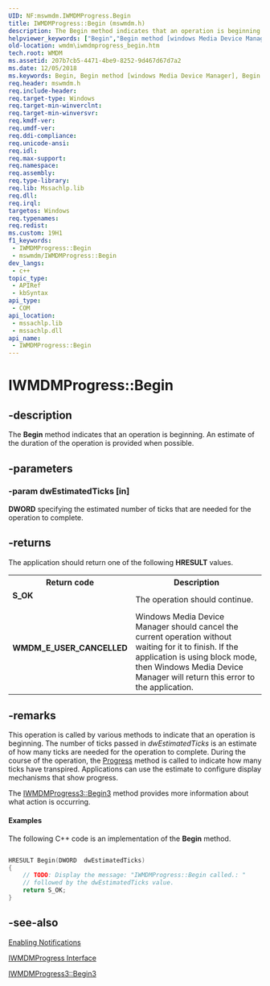 ```yaml
---
UID: NF:mswmdm.IWMDMProgress.Begin
title: IWMDMProgress::Begin (mswmdm.h)
description: The Begin method indicates that an operation is beginning. An estimate of the duration of the operation is provided when possible.
helpviewer_keywords: ["Begin","Begin method [windows Media Device Manager]","Begin method [windows Media Device Manager]","IWMDMProgress interface","IWMDMProgress interface [windows Media Device Manager]","Begin method","IWMDMProgress.Begin","IWMDMProgress::Begin","IWMDMProgressBegin","mswmdm/IWMDMProgress::Begin","wmdm.iwmdmprogress_begin"]
old-location: wmdm\iwmdmprogress_begin.htm
tech.root: WMDM
ms.assetid: 207b7cb5-4471-4be9-8252-9d467d67d7a2
ms.date: 12/05/2018
ms.keywords: Begin, Begin method [windows Media Device Manager], Begin method [windows Media Device Manager],IWMDMProgress interface, IWMDMProgress interface [windows Media Device Manager],Begin method, IWMDMProgress.Begin, IWMDMProgress::Begin, IWMDMProgressBegin, mswmdm/IWMDMProgress::Begin, wmdm.iwmdmprogress_begin
req.header: mswmdm.h
req.include-header: 
req.target-type: Windows
req.target-min-winverclnt: 
req.target-min-winversvr: 
req.kmdf-ver: 
req.umdf-ver: 
req.ddi-compliance: 
req.unicode-ansi: 
req.idl: 
req.max-support: 
req.namespace: 
req.assembly: 
req.type-library: 
req.lib: Mssachlp.lib
req.dll: 
req.irql: 
targetos: Windows
req.typenames: 
req.redist: 
ms.custom: 19H1
f1_keywords:
 - IWMDMProgress::Begin
 - mswmdm/IWMDMProgress::Begin
dev_langs:
 - c++
topic_type:
 - APIRef
 - kbSyntax
api_type:
 - COM
api_location:
 - mssachlp.lib
 - mssachlp.dll
api_name:
 - IWMDMProgress::Begin
---
```


# IWMDMProgress::Begin


## -description

The <b>Begin</b> method indicates that an operation is beginning. An estimate of the duration of the operation is provided when possible.

## -parameters

### -param dwEstimatedTicks [in]

<b>DWORD</b> specifying the estimated number of ticks that are needed for the operation to complete.

## -returns

The application should return one of the following <b>HRESULT</b> values.

<table>
<tr>
<th>Return code</th>
<th>Description</th>
</tr>
<tr>
<td width="40%">
<dl>
<dt><b>S_OK</b></dt>
</dl>
</td>
<td width="60%">
The operation should continue.

</td>
</tr>
<tr>
<td width="40%">
<dl>
<dt><b>WMDM_E_USER_CANCELLED</b></dt>
</dl>
</td>
<td width="60%">
Windows Media Device Manager should cancel the current operation without waiting for it to finish. If the application is using block mode, then Windows Media Device Manager will return this error to the application.

</td>
</tr>
</table>

## -remarks

This operation is called by various methods to indicate that an operation is beginning. The number of ticks passed in <i>dwEstimatedTicks</i> is an estimate of how many ticks are needed for the operation to complete. During the course of the operation, the <a href="/windows/desktop/api/mswmdm/nf-mswmdm-iwmdmprogress-progress">Progress</a> method is called to indicate how many ticks have transpired. Applications can use the estimate to configure display mechanisms that show progress.

The <a href="/windows/desktop/api/mswmdm/nf-mswmdm-iwmdmprogress3-begin3">IWMDMProgress3::Begin3</a> method provides more information about what action is occurring.


#### Examples

The following C++ code is an implementation of the <b>Begin</b> method.


```cpp

HRESULT Begin(DWORD  dwEstimatedTicks)
{
    // TODO: Display the message: "IWMDMProgress::Begin called.: "
    // followed by the dwEstimatedTicks value.
    return S_OK;
}

```

## -see-also

<a href="/windows/desktop/WMDM/enabling-notifications">Enabling Notifications</a>



<a href="/windows/desktop/api/mswmdm/nn-mswmdm-iwmdmprogress">IWMDMProgress Interface</a>



<a href="/windows/desktop/api/mswmdm/nf-mswmdm-iwmdmprogress3-begin3">IWMDMProgress3::Begin3</a>

